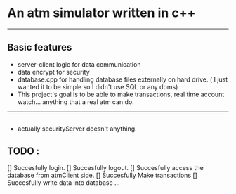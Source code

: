 # An atm simulator written in c++

---

## Basic features
- server-client logic for data communication
- data encrypt for security
- database.cpp for handling database files externally on hard drive. ( I just wanted it to be simple so I didn't use SQL or any dbms)
- This project's goal is to be able to make transactions, real time account watch... anything that a real atm can do.
---

## 
- actually securityServer doesn't anything. 

## TODO :
[] Succesfully login.
[] Succesfully logout.
[] Succesfully access the database from atmClient side.
[] Succesfully Make transactions
[] Succesfully write data into database
...